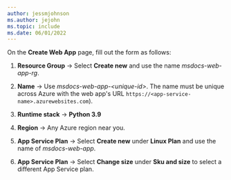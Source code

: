 ```yaml
---
author: jessmjohnson
ms.author: jejohn
ms.topic: include
ms.date: 06/01/2022
---
```


On the **Create Web App** page, fill out the form as follows:

1. **Resource Group** &rarr; Select **Create new** and use the name *msdocs-web-app-rg*.

1. **Name** &rarr; Use *msdocs-web-app-\<unique-id>*. The name must be unique across Azure with the web app's URL `https://<app-service-name>.azurewebsites.com`).

1. **Runtime stack** &rarr; **Python 3.9**

1. **Region** &rarr; Any Azure region near you.

1. **App Service Plan** &rarr; Select **Create new** under **Linux Plan** and use the name of *msdocs-web-app*.

1. **App Service Plan** &rarr; Select **Change size** under **Sku and size** to select a different App Service plan.

